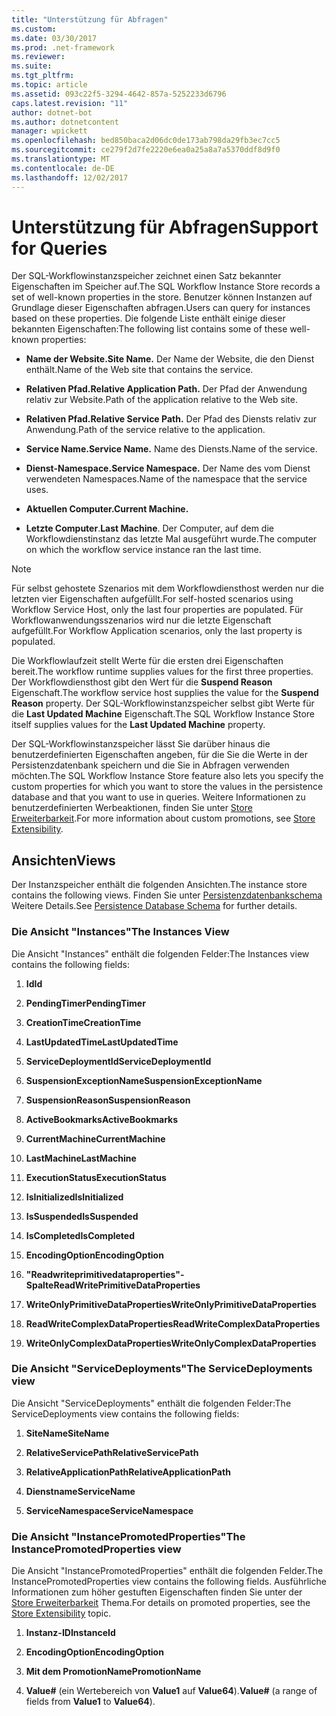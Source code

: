 ```yaml
---
title: "Unterstützung für Abfragen"
ms.custom: 
ms.date: 03/30/2017
ms.prod: .net-framework
ms.reviewer: 
ms.suite: 
ms.tgt_pltfrm: 
ms.topic: article
ms.assetid: 093c22f5-3294-4642-857a-5252233d6796
caps.latest.revision: "11"
author: dotnet-bot
ms.author: dotnetcontent
manager: wpickett
ms.openlocfilehash: bed850baca2d06dc0de173ab798da29fb3ec7cc5
ms.sourcegitcommit: ce279f2d7fe2220e6ea0a25a8a7a5370ddf8d9f0
ms.translationtype: MT
ms.contentlocale: de-DE
ms.lasthandoff: 12/02/2017
---
```

# <a name="support-for-queries"></a><span data-ttu-id="6d5ae-102">Unterstützung für Abfragen</span><span class="sxs-lookup"><span data-stu-id="6d5ae-102">Support for Queries</span></span>
<span data-ttu-id="6d5ae-103">Der SQL-Workflowinstanzspeicher zeichnet einen Satz bekannter Eigenschaften im Speicher auf.</span><span class="sxs-lookup"><span data-stu-id="6d5ae-103">The SQL Workflow Instance Store records a set of well-known properties in the store.</span></span> <span data-ttu-id="6d5ae-104">Benutzer können Instanzen auf Grundlage dieser Eigenschaften abfragen.</span><span class="sxs-lookup"><span data-stu-id="6d5ae-104">Users can query for instances based on these properties.</span></span> <span data-ttu-id="6d5ae-105">Die folgende Liste enthält einige dieser bekannten Eigenschaften:</span><span class="sxs-lookup"><span data-stu-id="6d5ae-105">The following list contains some of these well-known properties:</span></span>  
  
-   <span data-ttu-id="6d5ae-106">**Name der Website.**</span><span class="sxs-lookup"><span data-stu-id="6d5ae-106">**Site Name.**</span></span> <span data-ttu-id="6d5ae-107">Der Name der Website, die den Dienst enthält.</span><span class="sxs-lookup"><span data-stu-id="6d5ae-107">Name of the Web site that contains the service.</span></span>  
  
-   <span data-ttu-id="6d5ae-108">**Relativen Pfad.**</span><span class="sxs-lookup"><span data-stu-id="6d5ae-108">**Relative Application Path.**</span></span> <span data-ttu-id="6d5ae-109">Der Pfad der Anwendung relativ zur Website.</span><span class="sxs-lookup"><span data-stu-id="6d5ae-109">Path of the application relative to the Web site.</span></span>  
  
-   <span data-ttu-id="6d5ae-110">**Relativen Pfad.**</span><span class="sxs-lookup"><span data-stu-id="6d5ae-110">**Relative Service Path.**</span></span> <span data-ttu-id="6d5ae-111">Der Pfad des Diensts relativ zur Anwendung.</span><span class="sxs-lookup"><span data-stu-id="6d5ae-111">Path of the service relative to the application.</span></span>  
  
-   <span data-ttu-id="6d5ae-112">**Service Name.**</span><span class="sxs-lookup"><span data-stu-id="6d5ae-112">**Service Name.**</span></span> <span data-ttu-id="6d5ae-113">Name des Diensts.</span><span class="sxs-lookup"><span data-stu-id="6d5ae-113">Name of the service.</span></span>  
  
-   <span data-ttu-id="6d5ae-114">**Dienst-Namespace.**</span><span class="sxs-lookup"><span data-stu-id="6d5ae-114">**Service Namespace.**</span></span> <span data-ttu-id="6d5ae-115">Der Name des vom Dienst verwendeten Namespaces.</span><span class="sxs-lookup"><span data-stu-id="6d5ae-115">Name of the namespace that the service uses.</span></span>  
  
-   <span data-ttu-id="6d5ae-116">**Aktuellen Computer.**</span><span class="sxs-lookup"><span data-stu-id="6d5ae-116">**Current Machine.**</span></span>  
  
-   <span data-ttu-id="6d5ae-117">**Letzte Computer**.</span><span class="sxs-lookup"><span data-stu-id="6d5ae-117">**Last Machine**.</span></span> <span data-ttu-id="6d5ae-118">Der Computer, auf dem die Workflowdienstinstanz das letzte Mal ausgeführt wurde.</span><span class="sxs-lookup"><span data-stu-id="6d5ae-118">The computer on which the workflow service instance ran the last time.</span></span>  
  
> [!NOTE]
>  <span data-ttu-id="6d5ae-119">Für selbst gehostete Szenarios mit dem Workflowdiensthost werden nur die letzten vier Eigenschaften aufgefüllt.</span><span class="sxs-lookup"><span data-stu-id="6d5ae-119">For self-hosted scenarios using Workflow Service Host, only the last four properties are populated.</span></span> <span data-ttu-id="6d5ae-120">Für Workflowanwendungsszenarios wird nur die letzte Eigenschaft aufgefüllt.</span><span class="sxs-lookup"><span data-stu-id="6d5ae-120">For Workflow Application scenarios, only the last property is populated.</span></span>  
  
 <span data-ttu-id="6d5ae-121">Die Workflowlaufzeit stellt Werte für die ersten drei Eigenschaften bereit.</span><span class="sxs-lookup"><span data-stu-id="6d5ae-121">The workflow runtime supplies values for the first three properties.</span></span> <span data-ttu-id="6d5ae-122">Der Workflowdiensthost gibt den Wert für die **Suspend Reason** Eigenschaft.</span><span class="sxs-lookup"><span data-stu-id="6d5ae-122">The workflow service host supplies the value for the **Suspend Reason** property.</span></span> <span data-ttu-id="6d5ae-123">Der SQL-Workflowinstanzspeicher selbst gibt Werte für die **Last Updated Machine** Eigenschaft.</span><span class="sxs-lookup"><span data-stu-id="6d5ae-123">The SQL Workflow Instance Store itself supplies values for the **Last Updated Machine** property.</span></span>  
  
 <span data-ttu-id="6d5ae-124">Der SQL-Workflowinstanzspeicher lässt Sie darüber hinaus die benutzerdefinierten Eigenschaften angeben, für die Sie die Werte in der Persistenzdatenbank speichern und die Sie in Abfragen verwenden möchten.</span><span class="sxs-lookup"><span data-stu-id="6d5ae-124">The SQL Workflow Instance Store feature also lets you specify the custom properties for which you want to store the values in the persistence database and that you want to use in queries.</span></span> <span data-ttu-id="6d5ae-125">Weitere Informationen zu benutzerdefinierten Werbeaktionen, finden Sie unter [Store Erweiterbarkeit](../../../docs/framework/windows-workflow-foundation/store-extensibility.md).</span><span class="sxs-lookup"><span data-stu-id="6d5ae-125">For more information about custom promotions, see [Store Extensibility](../../../docs/framework/windows-workflow-foundation/store-extensibility.md).</span></span>  
  
## <a name="views"></a><span data-ttu-id="6d5ae-126">Ansichten</span><span class="sxs-lookup"><span data-stu-id="6d5ae-126">Views</span></span>  
 <span data-ttu-id="6d5ae-127">Der Instanzspeicher enthält die folgenden Ansichten.</span><span class="sxs-lookup"><span data-stu-id="6d5ae-127">The instance store contains the following views.</span></span> <span data-ttu-id="6d5ae-128">Finden Sie unter [Persistenzdatenbankschema](../../../docs/framework/windows-workflow-foundation/persistence-database-schema.md) Weitere Details.</span><span class="sxs-lookup"><span data-stu-id="6d5ae-128">See [Persistence Database Schema](../../../docs/framework/windows-workflow-foundation/persistence-database-schema.md) for further details.</span></span>  
  
### <a name="the-instances-view"></a><span data-ttu-id="6d5ae-129">Die Ansicht "Instances"</span><span class="sxs-lookup"><span data-stu-id="6d5ae-129">The Instances View</span></span>  
 <span data-ttu-id="6d5ae-130">Die Ansicht "Instances" enthält die folgenden Felder:</span><span class="sxs-lookup"><span data-stu-id="6d5ae-130">The Instances view contains the following fields:</span></span>  
  
1.  <span data-ttu-id="6d5ae-131">**Id**</span><span class="sxs-lookup"><span data-stu-id="6d5ae-131">**Id**</span></span>  
  
2.  <span data-ttu-id="6d5ae-132">**PendingTimer**</span><span class="sxs-lookup"><span data-stu-id="6d5ae-132">**PendingTimer**</span></span>  
  
3.  <span data-ttu-id="6d5ae-133">**CreationTime**</span><span class="sxs-lookup"><span data-stu-id="6d5ae-133">**CreationTime**</span></span>  
  
4.  <span data-ttu-id="6d5ae-134">**LastUpdatedTime**</span><span class="sxs-lookup"><span data-stu-id="6d5ae-134">**LastUpdatedTime**</span></span>  
  
5.  <span data-ttu-id="6d5ae-135">**ServiceDeploymentId**</span><span class="sxs-lookup"><span data-stu-id="6d5ae-135">**ServiceDeploymentId**</span></span>  
  
6.  <span data-ttu-id="6d5ae-136">**SuspensionExceptionName**</span><span class="sxs-lookup"><span data-stu-id="6d5ae-136">**SuspensionExceptionName**</span></span>  
  
7.  <span data-ttu-id="6d5ae-137">**SuspensionReason**</span><span class="sxs-lookup"><span data-stu-id="6d5ae-137">**SuspensionReason**</span></span>  
  
8.  <span data-ttu-id="6d5ae-138">**ActiveBookmarks**</span><span class="sxs-lookup"><span data-stu-id="6d5ae-138">**ActiveBookmarks**</span></span>  
  
9. <span data-ttu-id="6d5ae-139">**CurrentMachine**</span><span class="sxs-lookup"><span data-stu-id="6d5ae-139">**CurrentMachine**</span></span>  
  
10. <span data-ttu-id="6d5ae-140">**LastMachine**</span><span class="sxs-lookup"><span data-stu-id="6d5ae-140">**LastMachine**</span></span>  
  
11. <span data-ttu-id="6d5ae-141">**ExecutionStatus**</span><span class="sxs-lookup"><span data-stu-id="6d5ae-141">**ExecutionStatus**</span></span>  
  
12. <span data-ttu-id="6d5ae-142">**IsInitialized**</span><span class="sxs-lookup"><span data-stu-id="6d5ae-142">**IsInitialized**</span></span>  
  
13. <span data-ttu-id="6d5ae-143">**IsSuspended**</span><span class="sxs-lookup"><span data-stu-id="6d5ae-143">**IsSuspended**</span></span>  
  
14. <span data-ttu-id="6d5ae-144">**IsCompleted**</span><span class="sxs-lookup"><span data-stu-id="6d5ae-144">**IsCompleted**</span></span>  
  
15. <span data-ttu-id="6d5ae-145">**EncodingOption**</span><span class="sxs-lookup"><span data-stu-id="6d5ae-145">**EncodingOption**</span></span>  
  
16. <span data-ttu-id="6d5ae-146">**"Readwriteprimitivedataproperties"-Spalte**</span><span class="sxs-lookup"><span data-stu-id="6d5ae-146">**ReadWritePrimitiveDataProperties**</span></span>  
  
17. <span data-ttu-id="6d5ae-147">**WriteOnlyPrimitiveDataProperties**</span><span class="sxs-lookup"><span data-stu-id="6d5ae-147">**WriteOnlyPrimitiveDataProperties**</span></span>  
  
18. <span data-ttu-id="6d5ae-148">**ReadWriteComplexDataProperties**</span><span class="sxs-lookup"><span data-stu-id="6d5ae-148">**ReadWriteComplexDataProperties**</span></span>  
  
19. <span data-ttu-id="6d5ae-149">**WriteOnlyComplexDataProperties**</span><span class="sxs-lookup"><span data-stu-id="6d5ae-149">**WriteOnlyComplexDataProperties**</span></span>  
  
### <a name="the-servicedeployments-view"></a><span data-ttu-id="6d5ae-150">Die Ansicht "ServiceDeployments"</span><span class="sxs-lookup"><span data-stu-id="6d5ae-150">The ServiceDeployments view</span></span>  
 <span data-ttu-id="6d5ae-151">Die Ansicht "ServiceDeployments" enthält die folgenden Felder:</span><span class="sxs-lookup"><span data-stu-id="6d5ae-151">The ServiceDeployments view contains the following fields:</span></span>  
  
1.  <span data-ttu-id="6d5ae-152">**SiteName**</span><span class="sxs-lookup"><span data-stu-id="6d5ae-152">**SiteName**</span></span>  
  
2.  <span data-ttu-id="6d5ae-153">**RelativeServicePath**</span><span class="sxs-lookup"><span data-stu-id="6d5ae-153">**RelativeServicePath**</span></span>  
  
3.  <span data-ttu-id="6d5ae-154">**RelativeApplicationPath**</span><span class="sxs-lookup"><span data-stu-id="6d5ae-154">**RelativeApplicationPath**</span></span>  
  
4.  <span data-ttu-id="6d5ae-155">**Dienstname**</span><span class="sxs-lookup"><span data-stu-id="6d5ae-155">**ServiceName**</span></span>  
  
5.  <span data-ttu-id="6d5ae-156">**ServiceNamespace**</span><span class="sxs-lookup"><span data-stu-id="6d5ae-156">**ServiceNamespace**</span></span>  
  
### <a name="the-instancepromotedproperties-view"></a><span data-ttu-id="6d5ae-157">Die Ansicht "InstancePromotedProperties"</span><span class="sxs-lookup"><span data-stu-id="6d5ae-157">The InstancePromotedProperties view</span></span>  
 <span data-ttu-id="6d5ae-158">Die Ansicht "InstancePromotedProperties" enthält die folgenden Felder.</span><span class="sxs-lookup"><span data-stu-id="6d5ae-158">The InstancePromotedProperties view contains the following fields.</span></span> <span data-ttu-id="6d5ae-159">Ausführliche Informationen zum höher gestuften Eigenschaften finden Sie unter der [Store Erweiterbarkeit](../../../docs/framework/windows-workflow-foundation/store-extensibility.md) Thema.</span><span class="sxs-lookup"><span data-stu-id="6d5ae-159">For details on promoted properties, see the [Store Extensibility](../../../docs/framework/windows-workflow-foundation/store-extensibility.md) topic.</span></span>  
  
1.  <span data-ttu-id="6d5ae-160">**Instanz-ID**</span><span class="sxs-lookup"><span data-stu-id="6d5ae-160">**InstanceId**</span></span>  
  
2.  <span data-ttu-id="6d5ae-161">**EncodingOption**</span><span class="sxs-lookup"><span data-stu-id="6d5ae-161">**EncodingOption**</span></span>  
  
3.  <span data-ttu-id="6d5ae-162">**Mit dem PromotionName**</span><span class="sxs-lookup"><span data-stu-id="6d5ae-162">**PromotionName**</span></span>  
  
4.  <span data-ttu-id="6d5ae-163">**Value#** (ein Wertebereich von **Value1** auf **Value64**).</span><span class="sxs-lookup"><span data-stu-id="6d5ae-163">**Value#** (a range of fields from **Value1** to **Value64**).</span></span>
